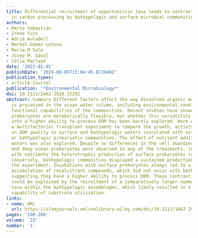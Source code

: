 ```yaml
---
title: Differential recruitment of opportunistic taxa leads to contrasting abilities
  in carbon processing by bathypelagic and surface microbial communities
authors:
- Marta Sebastián
- Irene Forn
- Adrià Auladell
- Markel Gómez-Letona
- Maria M Sala
- Josep M. Gasol
- Cèlia Marrasé
date: '2021-01-01'
publishDate: '2024-08-05T15:04:45.872948Z'
publication_types:
- article-journal
publication: '*Environmental Microbiology*'
doi: 10.1111/1462-2920.15292
abstract: Summary Different factors affect the way dissolved organic matter (DOM)
  is processed in the ocean water column, including environmental conditions and the
  functional capabilities of the communities. Recent studies have shown that bathypelagic
  prokaryotes are metabolically flexible, but whether this versatility translates
  into a higher ability to process DOM has been barely explored. Here we performed
  a multifactorial transplant experiment to compare the growth, activity and changes
  in DOM quality in surface and bathypelagic waters inoculated with either surface
  or bathypelagic prokaryotic communities. The effect of nutrient additions to surface
  waters was also explored. Despite no differences in the cell abundance of surface
  and deep ocean prokaryotes were observed in any of the treatments, in surface waters
  with nutrients the heterotrophic production of surface prokaryotes rapidly decreased.
  Conversely, bathypelagic communities displayed a sustained production throughout
  the experiment. Incubations with surface prokaryotes always led to a significant
  accumulation of recalcitrant compounds, which did not occur with bathypelagic prokaryotes,
  suggesting they have a higher ability to process DOM. These contrasting abilities
  could be explained by the recruitment of a comparatively larger number of opportunistic
  taxa within the bathypelagic assemblages, which likely resulted in a broader community
  capability of substrate utilization.
links:
- name: URL
  url: https://sfamjournals.onlinelibrary.wiley.com/doi/10.1111/1462-2920.15292
pages: '190-206'
volume: '23'
number: '1'
---
```

